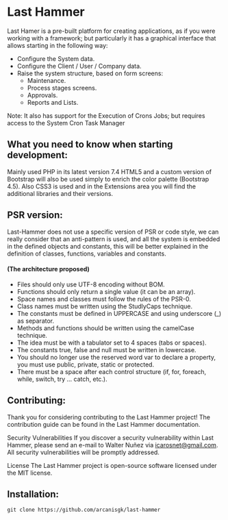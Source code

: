 # Last Hammer

Last Hamer is a pre-built platform for creating applications, as if you were working with a framework; but particularly it has a graphical interface that allows starting in the following way:
-   Configure the System data.
-   Configure the Client / User / Company data.
-   Raise the system structure, based on form screens:
    -   Maintenance.
    -   Process stages screens.
    -   Approvals.
    -   Reports and Lists.

Note: It also has support for the Execution of Crons Jobs; but requires access to the System Cron Task Manager

## What you need to know when starting development:

Mainly used PHP in its latest version 7.4
HTML5 and a custom version of Bootstrap will also be used simply to enrich the color palette (Bootstrap 4.5).
Also CSS3 is used and in the Extensions area you will find the additional libraries and their versions.

## PSR version:

Last-Hammer does not use a specific version of PSR or code style, we can really consider that an anti-pattern is used, and all the system is embedded in the defined objects and constants, this will be better explained in the definition of classes, functions, variables and constants.

#### (The architecture proposed)

-   Files should only use UTF-8 encoding without BOM.
-   Functions should only return a single value (it can be an array).
-   Space names and classes must follow the rules of the PSR-0.
-   Class names must be written using the StudlyCaps technique.
-   The constants must be defined in UPPERCASE and using underscore (\_) as separator.
-   Methods and functions should be written using the camelCase technique.
-   The idea must be with a tabulator set to 4 spaces (tabs or spaces).
-   The constants true, false and null must be written in lowercase.
-   You should no longer use the reserved word var to declare a property, you must use public, private, static or protected.
-   There must be a space after each control structure (if, for, foreach, while, switch, try ... catch, etc.).

## Contributing:

Thank you for considering contributing to the Last Hammer project! The contribution guide can be found in the Last Hammer documentation.

Security Vulnerabilities
If you discover a security vulnerability within Last Hammer, please send an e-mail to Walter Nuñez via icarosnet@gmail.com. All security vulnerabilities will be promptly addressed.

License
The Last Hammer project is open-source software licensed under the MIT license.

## Installation:

```
git clone https://github.com/arcanisgk/last-hammer
```
